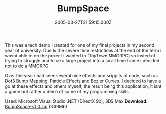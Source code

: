 ﻿---
coverImage: /images/fallback-post-header.png
date: '2005-03-27T21:59:15.000Z'
tags: []
title: BumpSpace
oldUrl: /c/bumpspace-spring-2005
---

This was a tech demo I created for one of my final projects in my second year of university. Due to the severe time restrictions at the end of the term i wasnt able to do the project i wanted to (ToyTown MMORPG) so insted of trying to struggle and force a large project into a small time frame i decided not to do a MMORPG.

<!-- more -->

Over the year i had seen several nice effects and snippits of code, such as Dot3 Bump Mapping, Particle Effects and Bezier Curves. I decided to have a go at these effects and others myself, the result being this application, it isnt a game but rather a demo of some of my programming skills.

Used: Microsoft Visual Studio .NET (DirectX 9c), 3DS Max
**Download:** [BumpSpace-v1.0.zip](https://www.mikecann.blog/Files/BumpSpace-v1.0.zip) (3.89Mb)
